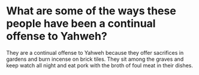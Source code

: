 # What are some of the ways these people have been a continual offense to Yahweh?

They are a continual offense to Yahweh because they offer sacrifices in gardens and burn incense on brick tiles. They sit among the graves and keep watch all night and eat pork with the broth of foul meat in their dishes.
